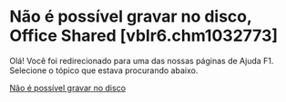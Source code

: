 
# Não é possível gravar no disco, Office Shared [vblr6.chm1032773]

Olá! Você foi redirecionado para uma das nossas páginas de Ajuda F1. Selecione o tópico que estava procurando abaixo.

[Não é possível gravar no disco](http://msdn.microsoft.com/library/df5062d3-8289-9b97-1d4a-970e58577f1e%28Office.15%29.aspx)
